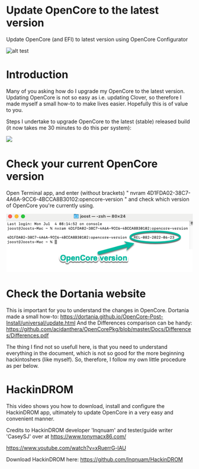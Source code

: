 # Update OpenCore to the latest version
Update OpenCore (and EFI) to latest version using OpenCore Configurator

![alt test](/Pictures/OpenCoreUpdate.png)

# Introduction
Many of you asking how do I upgrade my OpenCore to the latest version. Updating OpenCore is not so easy as i.e. updating Clover, so therefore I made myself a small how-to to make lives easier. Hopefully this is of value to you.

Steps I undertake to upgrade OpenCore to the latest (stable) released build (it now takes me 30 minutes to do this per system): 

[<img src="https://i.ytimg.com/vi/Hc79sDi3f0U/maxresdefault.jpg" width="50%">](https://www.youtube.com/watch?v=332c2HnPvoU "Update OpenCore")

# Check your current OpenCore version
Open Terminal app, and enter (without brackets) 
" nvram 4D1FDA02-38C7-4A6A-9CC6-4BCCA8B30102:opencore-version " 
and check which version of OpenCore you're currently using.
 
 ![alt test](/Pictures/2022-07-04_09-03-42.png)


# Check the Dortania website
This is important for you to understand the changes in OpenCore. Dortania made a small how-to:
https://dortania.github.io/OpenCore-Post-Install/universal/update.html
And the Differences comparison can be handy:
https://github.com/acidanthera/OpenCorePkg/blob/master/Docs/Differences/Differences.pdf

The thing I find not so usefull here, is that you need to understand everything in the document, which is not so good for the more beginning hackintoshers (like myself). So, therefore, I follow my own little procedure as per below. 


# HackinDROM

This video shows you how to download, install and configure the HackinDROM app, ultimately to update OpenCore in a very easy and convenient manner.

Credits to HackinDROM developer 'Inqnuam' and tester/guide writer 'CaseySJ' over at https://www.tonymacx86.com/

https://www.youtube.com/watch?v=xRuerrG-lAU

Download HackinDROM here: https://github.com/Inqnuam/HackinDROM

